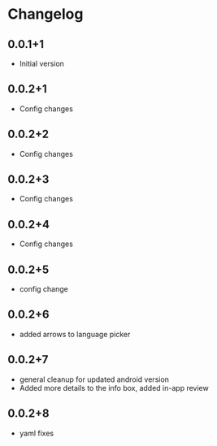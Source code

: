 # Changelog

## 0.0.1+1
- Initial version

## 0.0.2+1
- Config changes

## 0.0.2+2
- Config changes

## 0.0.2+3
- Config changes

## 0.0.2+4
- Config changes

## 0.0.2+5
- config change

## 0.0.2+6
- added arrows to language picker

## 0.0.2+7
- general cleanup for updated android version
- Added more details to the info box, added in-app review


## 0.0.2+8
- yaml fixes
